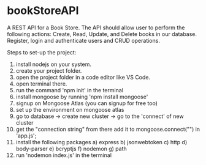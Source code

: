 # bookStoreAPI
A REST API for a Book Store. The API should allow user to perform the following actions: Create, Read, Update, and Delete books in our database. Register, login and authenticate users and CRUD operations.

Steps to set-up the project:

1) install nodejs on your system.
2) create your project folder.
3) open the project folder in a code editor like VS Code.
4) open terminal there.
5) run the command 'npm init' in the terminal
6) install mongoose by running 'npm install mongoose'
7) signup on Mongoose Atlas (you can signup for free too)
8) set up the environment on mongoose atlas
9) go to database -> create new cluster -> go to the 'connect' of new cluster
10) get the "connection string" from there add it to mongoose.connect("") in 'app.js';
11) install the following packages a) express b) jsonwebtoken c) http d) body-parser e) bcryptjs f) nodemon g) path
12) run 'nodemon index.js' in the terminal
